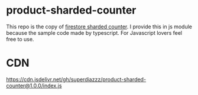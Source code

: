 # product-sharded-counter
This repo is the copy of [firestore sharded counter](https://github.com/firebase/extensions/tree/master/firestore-counter). I provide this in js module because the sample code made by typescript. For Javascript lovers feel free to use.

# CDN
https://cdn.jsdelivr.net/gh/superdiazzz/product-sharded-counter@1.0.0/index.js

